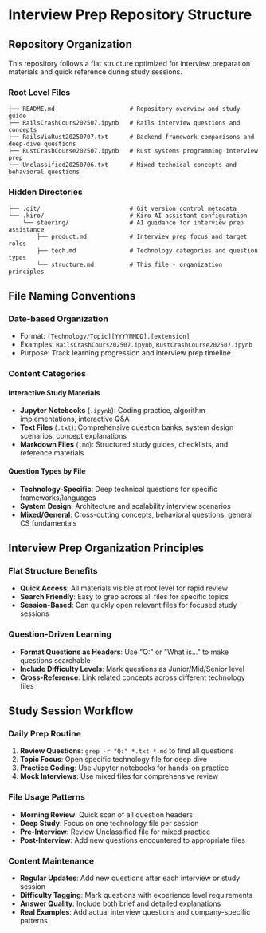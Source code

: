 # Interview Prep Repository Structure

## Repository Organization

This repository follows a flat structure optimized for interview preparation materials and quick reference during study sessions.

### Root Level Files

```
├── README.md                     # Repository overview and study guide
├── RailsCrashCours202507.ipynb   # Rails interview questions and concepts
├── RailsViaRust20250707.txt      # Backend framework comparisons and deep-dive questions
├── RustCrashCourse202507.ipynb   # Rust systems programming interview prep
└── Unclassified20250706.txt      # Mixed technical concepts and behavioral questions
```

### Hidden Directories

```
├── .git/                         # Git version control metadata
└── .kiro/                        # Kiro AI assistant configuration
    └── steering/                 # AI guidance for interview prep assistance
        ├── product.md            # Interview prep focus and target roles
        ├── tech.md               # Technology categories and question types
        └── structure.md          # This file - organization principles
```

## File Naming Conventions

### Date-based Organization
- Format: `[Technology/Topic][YYYYMMDD].[extension]`
- Examples: `RailsCrashCours202507.ipynb`, `RustCrashCourse202507.ipynb`
- Purpose: Track learning progression and interview prep timeline

### Content Categories

#### Interactive Study Materials
- **Jupyter Notebooks** (`.ipynb`): Coding practice, algorithm implementations, interactive Q&A
- **Text Files** (`.txt`): Comprehensive question banks, system design scenarios, concept explanations
- **Markdown Files** (`.md`): Structured study guides, checklists, and reference materials

#### Question Types by File
- **Technology-Specific**: Deep technical questions for specific frameworks/languages
- **System Design**: Architecture and scalability interview scenarios
- **Mixed/General**: Cross-cutting concepts, behavioral questions, general CS fundamentals

## Interview Prep Organization Principles

### Flat Structure Benefits
- **Quick Access**: All materials visible at root level for rapid review
- **Search Friendly**: Easy to grep across all files for specific topics
- **Session-Based**: Can quickly open relevant files for focused study sessions

### Question-Driven Learning
- **Format Questions as Headers**: Use "Q:" or "What is..." to make questions searchable
- **Include Difficulty Levels**: Mark questions as Junior/Mid/Senior level
- **Cross-Reference**: Link related concepts across different technology files

## Study Session Workflow

### Daily Prep Routine
1. **Review Questions**: `grep -r "Q:" *.txt *.md` to find all questions
2. **Topic Focus**: Open specific technology file for deep dive
3. **Practice Coding**: Use Jupyter notebooks for hands-on practice
4. **Mock Interviews**: Use mixed files for comprehensive review

### File Usage Patterns
- **Morning Review**: Quick scan of all question headers
- **Deep Study**: Focus on one technology file per session
- **Pre-Interview**: Review Unclassified file for mixed practice
- **Post-Interview**: Add new questions encountered to appropriate files

### Content Maintenance
- **Regular Updates**: Add new questions after each interview or study session
- **Difficulty Tagging**: Mark questions with experience level requirements
- **Answer Quality**: Include both brief and detailed explanations
- **Real Examples**: Add actual interview questions and company-specific patterns